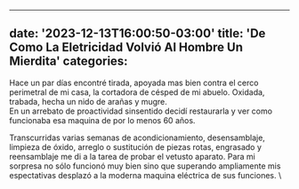 

---
date: '2023-12-13T16:00:50-03:00'
title: 'De Como La Eletricidad Volvió Al Hombre Un Mierdita'
categories: 
---

Hace un par días encontré tirada, apoyada mas bien contra el cerco perimetral de mi casa, la cortadora de césped de mi abuelo. Oxidada, trabada, hecha un nido de arañas y mugre. \
En un arrebato de proactividad sinsentido decidí restaurarla y ver como funcionaba esa maquina de por lo menos 60 años.

Transcurridas varias semanas de acondicionamiento, desensamblaje, limpieza de óxido, arreglo o sustitución de piezas rotas, engrasado y reensamblaje me di a la tarea de probar el vetusto aparato.
Para mi sorpresa no sólo funcionó muy bien sino que superando ampliamente mis espectativas desplazó a la moderna maquina eléctrica de sus funciones. \ 

